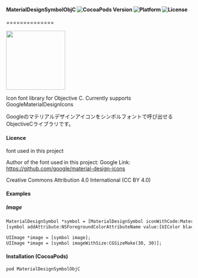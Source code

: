 #### MaterialDesignSymbolObjC ![CocoaPods Version](https://img.shields.io/cocoapods/v/MaterialDesignSymbolObjC.svg?style=flat) ![Platform](https://img.shields.io/cocoapods/p/MaterialDesignSymbol.svg?style=flat) ![License](https://img.shields.io/cocoapods/l/MaterialDesignSymbolObjC.svg?style=flat)
==============

<img src="https://s3.amazonaws.com/cocoacontrols_production/uploads/control_image/image/6377/_____.png" width="160px">

Icon font library for Objective C. Currently supports GoogleMaterialDesignIcons

Googleのマテリアルデザインアイコンをシンボルフォントで呼び出せるObjectiveCライブラリです。

#### Licence
font used in this project

Author of the font used in this  project: Google
Link: https://github.com/google/material-design-icons

Creative Commons Attribution 4.0 International (CC BY 4.0)

#### Examples

##### Image

```html
MaterialDesignSymbol *symbol = [MaterialDesignSymbol iconWithCode:MaterialDesignIconCode.home48px fontSize:30.f];
[symbol addAttribute:NSForegroundColorAttributeName value:[UIColor blackColor]];

UIImage *image = [symbol image];
UIImage *image = [symbol imageWithSize:CGSizeMake(30, 30)];
```

#### Installation (CocoaPods)
`pod MaterialDesignSymbolObjC`

